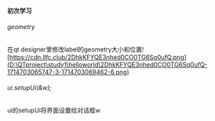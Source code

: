 #### 初次学习

###### geometry

在qt designer里修改label的geometry大小和位置![https://cdn.llfc.club/2DhkKFYQE3nhed0CO0TG6Sq0ufQ.png](D:\QTproject\study1\helloworld\2DhkKFYQE3nhed0CO0TG6Sq0ufQ-1714703065747-3-1714703069462-6.png)

###### ui.setupUi(&w);

ui的setupUi将界面设置给对话框w
